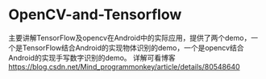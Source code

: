 # OpenCV-and-Tensorflow
 主要讲解TensorFlow及opencv在Android中的实际应用，提供了两个demo，一个是TensorFlow结合Android的实现物体识别的demo，一个是opencv结合Android的实现手写数字识别的demo。
 详解可看博客  https://blog.csdn.net/Mind_programmonkey/article/details/80548640
